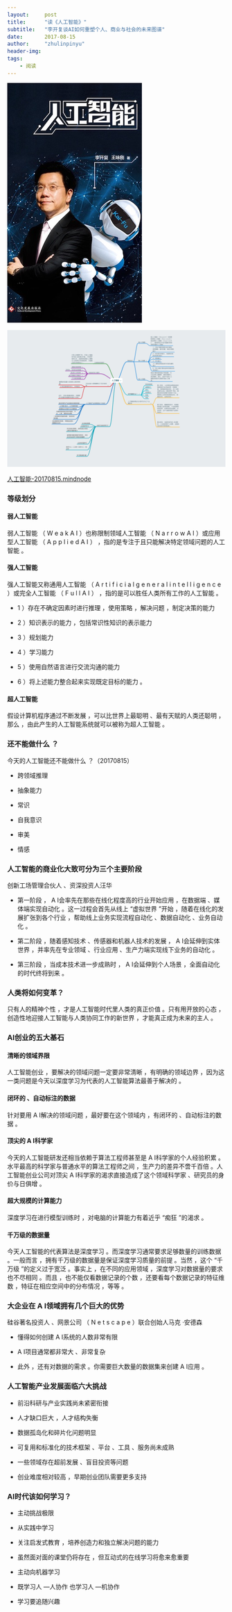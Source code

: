 ```yaml
---
layout:     post
title:      "读《人工智能》"
subtitle:   "李开复谈AI如何重塑个人、商业与社会的未来图谱"
date:       2017-08-15
author:     "zhulinpinyu"
header-img: 
tags:
    - 阅读
---
```


![/img/in-post/2017-08-15-AI.jpg](/img/in-post/2017-08-15-AI.jpg)

![/img/in-post/2017-08-15-AI-2.png](/img/in-post/2017-08-15-AI-2.png)

[人工智能-20170815.mindnode](/img/attachments/人工智能-20170815.mindnode)

### 等级划分

#### 弱人工智能

 弱人工智能 （ W e a k A I ）也称限制领域人工智能 （ N a r r o w A I ）或应用型人工智能 （ A p p l i e d A I ） ，指的是专注于且只能解决特定领域问题的人工智能 。

#### 强人工智能

强人工智能又称通用人工智能 （ A r t i f i c i a l g e n e r a l i n t e l l i g e n c e ）或完全人工智能 （ F u l l A I ） ，指的是可以胜任人类所有工作的人工智能 。

- 1 ）存在不确定因素时进行推理 ，使用策略 ，解决问题 ，制定决策的能力 

- 2 ）知识表示的能力 ，包括常识性知识的表示能力 

- 3 ）规划能力 

- 4 ）学习能力 

-  5 ）使用自然语言进行交流沟通的能力 

- 6 ）将上述能力整合起来实现既定目标的能力 。

#### 超人工智能

假设计算机程序通过不断发展 ，可以比世界上最聪明 、最有天赋的人类还聪明 ，那么 ，由此产生的人工智能系统就可以被称为超人工智能 。

### 还不能做什么 ？

今天的人工智能还不能做什么 ？（20170815）

- 跨领域推理

- 抽象能力

- 常识

- 自我意识

- 审美

- 情感

### 人工智能的商业化大致可分为三个主要阶段

创新工场管理合伙人 、资深投资人汪华

- 第一阶段 ， A I会率先在那些在线化程度高的行业开始应用 ，在数据端 、媒体端实现自动化 。这一过程会首先从线上 “虚拟世界 ”开始 ，随着在线化的发展扩张到各个行业 ，帮助线上业务实现流程自动化 、数据自动化 、业务自动化 。

- 第二阶段 ，随着感知技术 、传感器和机器人技术的发展 ， A I会延伸到实体世界 ，并率先在专业领域 、行业应用 、生产力端实现线下业务的自动化 。

- 第三阶段 ，当成本技术进一步成熟时 ， A I会延伸到个人场景 ，全面自动化的时代终将到来 。

### 人类将如何变革？

只有人的精神个性 ，才是人工智能时代里人类的真正价值 。只有用开放的心态 ，创造性地迎接人工智能与人类协同工作的新世界 ，才能真正成为未来的主人 。

### AI创业的五大基石

#### 清晰的领域界限

人工智能创业 ，要解决的领域问题一定要非常清晰 ，有明确的领域边界 ，因为这一类问题是今天以深度学习为代表的人工智能算法最善于解决的 。

#### 闭环的 、自动标注的数据

针对要用 A I解决的领域问题 ，最好要在这个领域内 ，有闭环的 、自动标注的数据 。

#### 顶尖的 A I科学家 

今天的人工智能研发还相当依赖于算法工程师甚至是 A I科学家的个人经验积累 。水平最高的科学家与普通水平的算法工程师之间 ，生产力的差异不啻千百倍 。人工智能创业公司对顶尖 A I科学家的渴求直接造成了这个领域科学家 、研究员的身价与日俱增 。

#### 超大规模的计算能力

深度学习在进行模型训练时 ，对电脑的计算能力有着近乎 “痴狂 ”的渴求 。

#### 千万级的数据量

今天人工智能的代表算法是深度学习 。而深度学习通常要求足够数量的训练数据 。一般而言 ，拥有千万级的数据量是保证深度学习质量的前提 。当然 ，这个 “千万级 ”的定义过于宽泛 。事实上 ，在不同的应用领域 ，深度学习对数据量的要求也不尽相同 。而且 ，也不能仅看数据记录的个数 ，还要看每个数据记录的特征维数 ，特征在相应空间中的分布情况 ，等等 。

### 大企业在 A I领域拥有几个巨大的优势 

硅谷著名投资人 、网景公司 （ N e t s c a p e ）联合创始人马克 ·安德森

- 懂得如何创建 A I系统的人数非常有限

- A I项目通常都非常大 、非常复杂 

- 此外 ，还有对数据的需求 。你需要巨大数量的数据集来创建 A I应用 。

### 人工智能产业发展面临六大挑战

- 前沿科研与产业实践尚未紧密衔接

- 人才缺口巨大 ，人才结构失衡 

- 数据孤岛化和碎片化问题明显

- 可复用和标准化的技术框架 、平台 、工具 、服务尚未成熟

- 一些领域存在超前发展 、盲目投资等问题

- 创业难度相对较高 ，早期创业团队需要更多支持

### AI时代该如何学习？

- 主动挑战极限

- 从实践中学习

- 关注启发式教育 ，培养创造力和独立解决问题的能力

- 虽然面对面的课堂仍将存在 ，但互动式的在线学习将愈来愈重要

- 主动向机器学习

- 既学习人 —人协作  也学习人 —机协作

- 学习要追随兴趣
